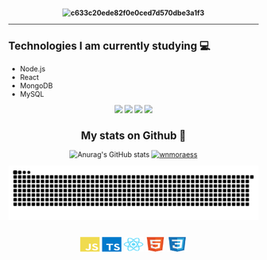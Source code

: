 <h4 align="center">
 
![c633c20ede82f0e0ced7d570dbe3a1f3](https://user-images.githubusercontent.com/70382532/138322189-2db8df52-9dcb-40a0-88a8-c365466bd33d.gif)

<hr>
 
 <h3 align="center"> 
 
 ## Technologies I am currently studying 💻

  - Node.js
  - React
  - MongoDB
  - MySQL
 
<div align="center"> 
   <a href="https://instagram.com/wnmoraess" target="_blank"><img src="https://img.shields.io/badge/-Instagram-%23E4405F?style=for-the-badge&logo=instagram&logoColor=white" target="_blank"></a>
  <a href= "mailto:wnzn98@outlook.com" target="_blank"><img src="https://img.shields.io/badge/Microsoft_Outlook-0078D4?style=for-the-badge&logo=microsoft-outlook&logoColor=white" target="_blank"></a> 
   <a href = "mailto:weverssonsouza98@gmail.com"><img src="https://img.shields.io/badge/-Gmail-%23333?style=for-the-badge&logo=gmail&logoColor=white" target="_blank"></a>
   <a href="https://www.linkedin.com/in/weversson-moraes-647760228" target="_blank"><img src="https://img.shields.io/badge/-LinkedIn-%230077B5?style=for-the-badge&logo=linkedin&logoColor=white" target="_blank"></a>
  
  ## My stats on Github 💫

<!-- <span style="height ">
![Anurag's GitHub stats](https://github-readme-stats.vercel.app/api?username=wnmoraess&show_icons=true&theme=tokyonight)
</span> -->

![Anurag's GitHub stats](https://github-readme-stats.vercel.app/api?username=wnmoraess&show_icons=true&theme=tokyonight)
[![wnmoraess](https://github-readme-stats.vercel.app/api/top-langs/?username=wnmoraess&hide=html&layout=compact=true&theme=tokyonight)](https://github.com/wnmoraess/)
  
  ![Snake animation](https://github.com/wnmoraess/wnmoraess/blob/output/github-contribution-grid-snake.svg)
  
  <div style="display: center"><br>
   <img align="center" alt="w-Js" height="30" width="40" src="https://raw.githubusercontent.com/devicons/devicon/master/icons/javascript/javascript-plain.svg">
   <img align="center" alt="w-Ts" height="30" width="40" src="https://raw.githubusercontent.com/devicons/devicon/master/icons/typescript/typescript-plain.svg">
   <img align="center" alt="w-React" height="30" width="40" src="https://raw.githubusercontent.com/devicons/devicon/master/icons/react/react-original.svg">
   <img align="center" alt="w-HTML" height="30" width="40" src="https://raw.githubusercontent.com/devicons/devicon/master/icons/html5/html5-original.svg">
   <img align="center" alt="w-CSS" height="30" width="40" src="https://raw.githubusercontent.com/devicons/devicon/master/icons/css3/css3-original.svg">
 </div>
 
</div>
